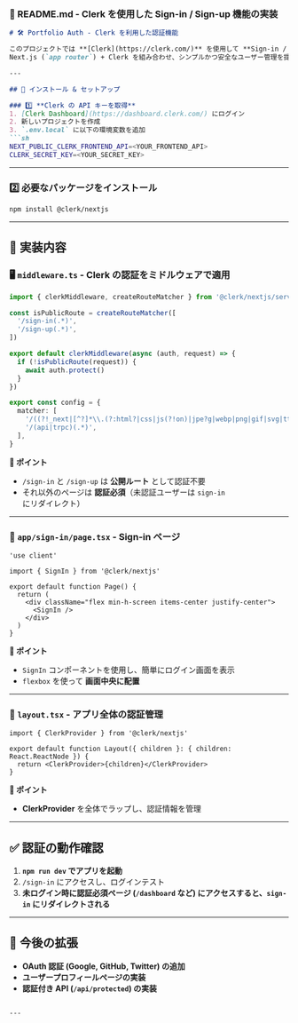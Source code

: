 ### **📄 README.md - Clerk を使用した Sign-in / Sign-up 機能の実装**  

```md
# 🛠 Portfolio Auth - Clerk を利用した認証機能

このプロジェクトでは **[Clerk](https://clerk.com/)** を使用して **Sign-in / Sign-up** の認証機能を実装しました。  
Next.js (`app router`) + Clerk を組み合わせ、シンプルかつ安全なユーザー管理を提供します。

---

## 📌 インストール & セットアップ

### 1️⃣ **Clerk の API キーを取得**
1. [Clerk Dashboard](https://dashboard.clerk.com/) にログイン  
2. 新しいプロジェクトを作成  
3. `.env.local` に以下の環境変数を追加
```sh
NEXT_PUBLIC_CLERK_FRONTEND_API=<YOUR_FRONTEND_API>
CLERK_SECRET_KEY=<YOUR_SECRET_KEY>
```

---

### 2️⃣ **必要なパッケージをインストール**
```sh
npm install @clerk/nextjs
```

---

## 🚀 実装内容

### **🖥️ `middleware.ts` - Clerk の認証をミドルウェアで適用**
```ts
import { clerkMiddleware, createRouteMatcher } from '@clerk/nextjs/server'

const isPublicRoute = createRouteMatcher([
  '/sign-in(.*)',
  '/sign-up(.*)',
])

export default clerkMiddleware(async (auth, request) => {
  if (!isPublicRoute(request)) {
    await auth.protect()
  }
})

export const config = {
  matcher: [
    '/((?!_next|[^?]*\\.(?:html?|css|js(?!on)|jpe?g|webp|png|gif|svg|ttf|woff2?|ico|csv|docx?|xlsx?|zip|webmanifest)).*)',
    '/(api|trpc)(.*)',
  ],
}
```
**📌 ポイント**
- `/sign-in` と `/sign-up` は **公開ルート** として認証不要
- それ以外のページは **認証必須**（未認証ユーザーは `sign-in` にリダイレクト）

---

### **🔐 `app/sign-in/page.tsx` - Sign-in ページ**
```tsx
'use client'

import { SignIn } from '@clerk/nextjs'

export default function Page() {
  return (
    <div className="flex min-h-screen items-center justify-center">
      <SignIn />
    </div>
  )
}
```
**📌 ポイント**
- `SignIn` コンポーネントを使用し、簡単にログイン画面を表示
- `flexbox` を使って **画面中央に配置**

---

### **📝 `layout.tsx` - アプリ全体の認証管理**
```tsx
import { ClerkProvider } from '@clerk/nextjs'

export default function Layout({ children }: { children: React.ReactNode }) {
  return <ClerkProvider>{children}</ClerkProvider>
}
```
**📌 ポイント**
- **ClerkProvider** を全体でラップし、認証情報を管理

---

## ✅ **認証の動作確認**
1. **`npm run dev` でアプリを起動**
2. `/sign-in` にアクセスし、ログインテスト
3. **未ログイン時に認証必須ページ (`/dashboard` など) にアクセスすると、`sign-in` にリダイレクトされる**

---

## 📌 **今後の拡張**
- **OAuth 認証 (Google, GitHub, Twitter) の追加**
- **ユーザープロフィールページの実装**
- **認証付き API (`/api/protected`) の実装**
```

---

